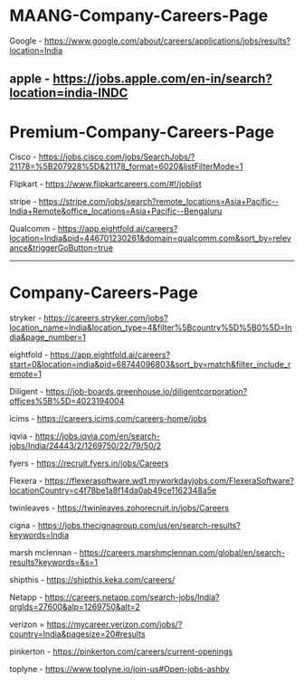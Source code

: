 # MAANG-Company-Careers-Page

Google - https://www.google.com/about/careers/applications/jobs/results?location=India

apple - https://jobs.apple.com/en-in/search?location=india-INDC
------------------------------------------------------------------------------------------------------------------------------
# Premium-Company-Careers-Page

Cisco - https://jobs.cisco.com/jobs/SearchJobs/?21178=%5B207928%5D&21178_format=6020&listFilterMode=1

Flipkart - https://www.flipkartcareers.com/#!/joblist

stripe - https://stripe.com/jobs/search?remote_locations=Asia+Pacific--India+Remote&office_locations=Asia+Pacific--Bengaluru

Qualcomm - https://app.eightfold.ai/careers?location=India&pid=446701230261&domain=qualcomm.com&sort_by=relevance&triggerGoButton=true

------------------------------------------------------------------------------------------------------------------------------

# Company-Careers-Page

stryker - https://careers.stryker.com/jobs?location_name=India&location_type=4&filter%5Bcountry%5D%5B0%5D=India&page_number=1

eightfold - https://app.eightfold.ai/careers?start=0&location=india&pid=68744096803&sort_by=match&filter_include_remote=1

Diligent - https://job-boards.greenhouse.io/diligentcorporation?offices%5B%5D=4023194004

icims - https://careers.icims.com/careers-home/jobs

iqvia - https://jobs.iqvia.com/en/search-jobs/India/24443/2/1269750/22/79/50/2

fyers - https://recruit.fyers.in/jobs/Careers

Flexera - https://flexerasoftware.wd1.myworkdayjobs.com/FlexeraSoftware?locationCountry=c4f78be1a8f14da0ab49ce1162348a5e

twinleaves - https://twinleaves.zohorecruit.in/jobs/Careers

cigna - https://jobs.thecignagroup.com/us/en/search-results?keywords=India

marsh mclennan - https://careers.marshmclennan.com/global/en/search-results?keywords=&s=1

shipthis - https://shipthis.keka.com/careers/

Netapp - https://careers.netapp.com/search-jobs/India?orgIds=27600&alp=1269750&alt=2

verizon = https://mycareer.verizon.com/jobs/?country=India&pagesize=20#results

pinkerton - https://pinkerton.com/careers/current-openings

toplyne - https://www.toplyne.io/join-us#Open-jobs-ashby

